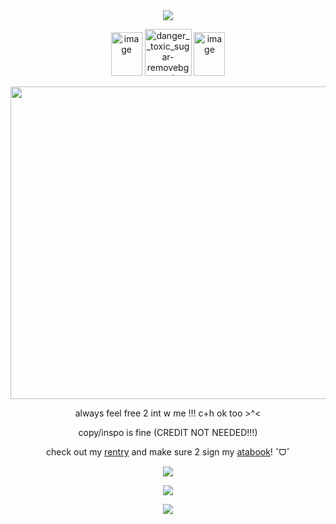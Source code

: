 <div align="center">
<img src=https://i.postimg.cc/4x4gvVv2/tumblr-2c55e50841df93acc996600be90b5f4a-1d731d51-400.gif></p>

<img width="50" height="70" alt="image" src="https://github.com/user-attachments/assets/8e530b81-5646-4159-b679-69bdd4fd68ac" />
<img width="75" height="75" alt="danger__toxic_sugar-removebg-preview" src="https://github.com/user-attachments/assets/be62f5da-ce43-4afe-8b77-8239a0852a8b" />
<img width="50" height="70" alt="image" src="https://github.com/user-attachments/assets/8e530b81-5646-4159-b679-69bdd4fd68ac" /> 

<img src=https://github.com/user-attachments/assets/8a6e6cb8-e877-468b-bdd9-cfb495293f5e width="550" height="500"/></p>
always feel free 2 int w me !!! c+h ok too >^<

 copy/inspo is fine (CREDIT NOT NEEDED!!!)

check out my [rentry](https://rentry.co/cxndyrush) and make sure 2 sign my [atabook](https://sorrowstarlight.atabook.org/)! ˆᗜˆ

<img src="https://i.postimg.cc/cLhFjTRd/tumblr-16b3cb872598fe794ca07c57e015f70a-fc54a5b9-75.gif" />

![](https://komarev.com/ghpvc/?username=sorrowstarlight&color=f0d1f1&style=plastic&label=monsters) 

<img src=https://i.postimg.cc/4x4gvVv2/tumblr-2c55e50841df93acc996600be90b5f4a-1d731d51-400.gif></p>
